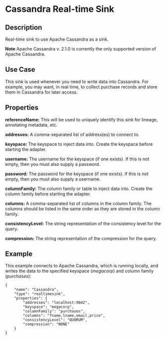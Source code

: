 # Cassandra Real-time Sink


Description
-----------
Real-time sink to use Apache Cassandra as a sink.

**Note** Apache Cassandra v. 2.1.0 is currently the only supported version of Apache Cassandra.


Use Case
--------
This sink is used whenever you need to write data into Cassandra.
For example, you may want, in real time, to collect purchase records
and store them in Cassandra for later access.


Properties
----------
**referenceName:** This will be used to uniquely identify this sink for lineage, annotating metadata, etc.

**addresses:** A comma-separated list of address(es) to connect to.

**keyspace:** The keyspace to inject data into.
Create the keyspace before starting the adapter.

**username:** The username for the keyspace (if one exists).
If this is not empty, then you must also supply a password.

**password:** The password for the keyspace (if one exists).
If this is not empty, then you must also supply a username.

**columnFamily:** The column family or table to inject data into.
Create the column family before starting the adapter.

**columns:** A comma-separated list of columns in the column family.
The columns should be listed in the same order as they are stored in the column family.

**consistencyLevel:** The string representation of the consistency level for the query.

**compression:** The string representation of the compression for the query.


Example
-------
This example connects to Apache Cassandra, which is running locally, and writes the data to
the specified keyspace (*megacorp*) and column family (*purchases*):

    {
        "name": "Cassandra",
        "type": "realtimesink",
        "properties": {
            "addresses": "localhost:9042",
            "keyspace": "megacorp",
            "columnFamily": "purchases",
            "columns": "fname,lname,email,price",
            "consistencyLevel": "QUORUM",
            "compression": "NONE"
        }
    }
